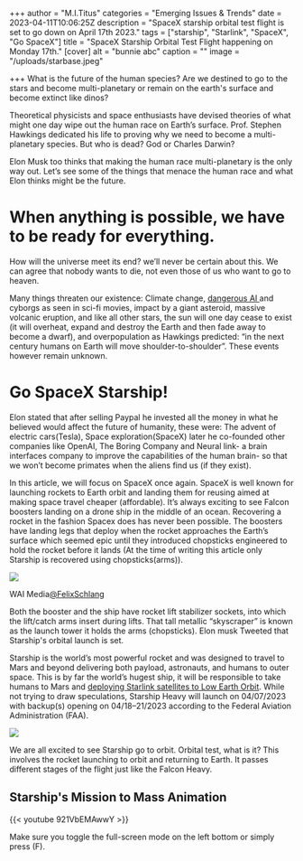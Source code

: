 +++
author = "M.I.Titus"
categories = "Emerging Issues & Trends"
date = 2023-04-11T10:06:25Z
description = "SpaceX starship orbital test flight is set to go down on April 17th 2023."
tags = ["starship", "Starlink", "SpaceX", "Go SpaceX"]
title = "SpaceX Starship Orbital Test Flight happening on Monday 17th."
[cover]
alt = "bunnie abc"
caption = ""
image = "/uploads/starbase.jpeg"

+++
What is the future of the human species? Are we destined to go to the stars and become multi-planetary or remain on the earth's surface and become extinct like dinos?

Theoretical physicists and space enthusiasts have devised theories of what might one day wipe out the human race on Earth’s surface. Prof. Stephen Hawkings dedicated his life to proving why we need to become a multi-planetary species. But who is dead? God or Charles Darwin?

Elon Musk too thinks that making the human race multi-planetary is the only way out. Let’s see some of the things that menace the human race and what Elon thinks might be the future.

# When anything is possible, we have to be ready for everything.

How will the universe meet its end? we’ll never be certain about this. We can agree that nobody wants to die, not even those of us who want to go to heaven.

Many things threaten our existence: Climate change, [dangerous AI ](https://www.bunnieabc.com/posts/conversational-ai-dangerous-ai-the-journey-to-ai-conciousness/)and cyborgs as seen in sci-fi movies, impact by a giant asteroid, massive volcanic eruption, and like all other stars, the sun will one day cease to exist (it will overheat, expand and destroy the Earth and then fade away to become a dwarf), and overpopulation as Hawkings predicted: “in the next century humans on Earth will move shoulder-to-shoulder”. These events however remain unknown.

# Go SpaceX Starship!

Elon stated that after selling Paypal he invested all the money in what he believed would affect the future of humanity, these were: The advent of electric cars(Tesla), Space exploration(SpaceX) later he co-founded other companies like OpenAI, The Boring Company and Neural link- a brain interfaces company to improve the capabilities of the human brain- so that we won’t become primates when the aliens find us (if they exist).

In this article, we will focus on SpaceX once again. SpaceX is well known for launching rockets to Earth orbit and landing them for reusing aimed at making space travel cheaper (affordable). It’s always exciting to see Falcon boosters landing on a drone ship in the middle of an ocean. Recovering a rocket in the fashion Spacex does has never been possible. The boosters have landing legs that deploy when the rocket approaches the Earth’s surface which seemed epic until they introduced chopsticks engineered to hold the rocket before it lands (At the time of writing this article only Starship is recovered using chopsticks(arms)).

![](/uploads/image-removebg-preview-5.png)

WAI Media[@FelixSchlang](https://twitter.com/FelixSchlang)

Both the booster and the ship have rocket lift stabilizer sockets, into which the lift/catch arms insert during lifts. That tall metallic “skyscraper” is known as the launch tower it holds the arms (chopsticks). Elon musk Tweeted that Starship's orbital launch is set.

Starship is the world’s most powerful rocket and was designed to travel to Mars and beyond delivering both payload, astronauts, and humans to outer space. This is by far the world’s hugest ship, it will be responsible to take humans to Mars and [deploying Starlink satellites to Low Earth Orbit](https://www.bunnieabc.com/posts/starlink-internet-future-of-high-speed-connection-in-remote-areas/). While not trying to draw speculations, Starship Heavy will launch on 04/07/2023 with backup(s) opening on 04/18–21/2023 according to the Federal Aviation Administration (FAA).

![](/uploads/faastraship.jpg)

We are all excited to see Starship go to orbit. Orbital test, what is it? This involves the rocket launching to orbit and returning to Earth. It passes different stages of the flight just like the Falcon Heavy.

## Starship's Mission to Mass Animation

{{< youtube 921VbEMAwwY >}}

Make sure you toggle the full-screen mode on the left bottom or simply press (F).